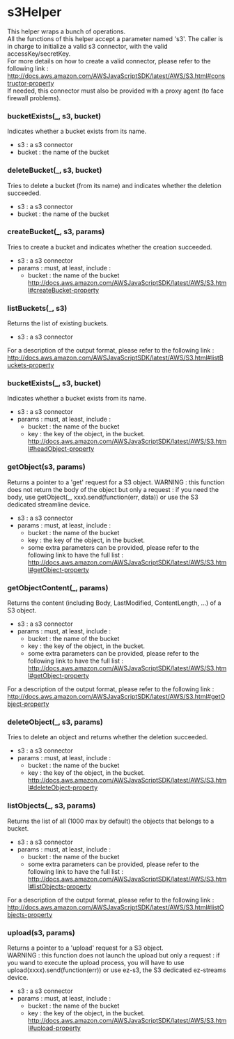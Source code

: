 # s3Helper
This helper wraps a bunch of operations.  
All the functions of this helper accept a parameter named 's3'. The caller is in charge
to initialize a valid s3 connector, with the valid accessKey/secretKey.  
For more details on how to create a valid connector, please refer to the following link :
http://docs.aws.amazon.com/AWSJavaScriptSDK/latest/AWS/S3.html#constructor-property  
If needed, this connector must also be provided with a proxy agent (to face firewall problems).  
### bucketExists(_, s3, bucket)	
Indicates whether a bucket exists from its name.
- s3 : a s3 connector
- bucket : the name of the bucket
 
### deleteBucket(_, s3, bucket)
Tries to delete a bucket (from its name) and indicates whether the deletion succeeded.
- s3 : a s3 connector
- bucket : the name of the bucket
 
### createBucket(_, s3, params)
Tries to create a bucket and indicates whether the creation succeeded.
- s3 : a s3 connector
- params : must, at least, include : 
	- bucket  : the name of the bucket
http://docs.aws.amazon.com/AWSJavaScriptSDK/latest/AWS/S3.html#createBucket-property
 
### listBuckets(_, s3)
Returns the list of existing buckets.  
- s3 : a s3 connector
 
For a description of the output format, please refer to the following link :
http://docs.aws.amazon.com/AWSJavaScriptSDK/latest/AWS/S3.html#listBuckets-property
### bucketExists(_, s3, bucket)
Indicates whether a bucket exists from its name.  
- s3 : a s3 connector
- params : must, at least, include : 
	- bucket  : the name of the bucket
	- key : the key of the object, in the bucket.
http://docs.aws.amazon.com/AWSJavaScriptSDK/latest/AWS/S3.html#headObject-property		
 
### getObject(s3, params)
Returns a pointer to a 'get' request for a S3 object.
WARNING : this function does not return the body of the object but only a request : if you need the 
body, use getObject(_, xxx).send(function(err, data)) or use the S3 dedicated streamline device.
- s3 : a s3 connector
- params : must, at least, include : 
	- bucket  : the name of the bucket
	- key : the key of the object, in the bucket.
	- some extra parameters can be provided, please refer to the following link to have the full list :
http://docs.aws.amazon.com/AWSJavaScriptSDK/latest/AWS/S3.html#getObject-property
 
### getObjectContent(_, params)
Returns the content (including Body, LastModified, ContentLength, ...) of a S3 object.
 
- s3 : a s3 connector
- params : must, at least, include : 
	- bucket  : the name of the bucket
	- key : the key of the object, in the bucket.
	- some extra parameters can be provided, please refer to the following link to have the full list :
http://docs.aws.amazon.com/AWSJavaScriptSDK/latest/AWS/S3.html#getObject-property
 
For a description of the output format, please refer to the following link :
http://docs.aws.amazon.com/AWSJavaScriptSDK/latest/AWS/S3.html#getObject-property
### deleteObject(_, s3, params)
Tries to delete an object and returns whether the deletion succeeded.
 
- s3 : a s3 connector
- params : must, at least, include : 
	- bucket  : the name of the bucket
	- key : the key of the object, in the bucket.
http://docs.aws.amazon.com/AWSJavaScriptSDK/latest/AWS/S3.html#deleteObject-property
 
### listObjects(_, s3, params)
Returns the list of all (1000 max by default) the objects that belongs to a bucket.
 
- s3 : a s3 connector
- params : must, at least, include : 
	- bucket  : the name of the bucket
	- some extra parameters can be provided, please refer to the following link to have the full list :
http://docs.aws.amazon.com/AWSJavaScriptSDK/latest/AWS/S3.html#listObjects-property
 
For a description of the output format, please refer to the following link :
http://docs.aws.amazon.com/AWSJavaScriptSDK/latest/AWS/S3.html#listObjects-property  
### upload(s3, params)
Returns a pointer to a 'upload' request for a S3 object.  
WARNING : this function does not launch the upload but only a request : if you wand to execute the
upload process, you will have to use upload(xxxx).send(function(err)) or use ez-s3, the S3 dedicated ez-streams device.
- s3 : a s3 connector
- params : must, at least, include : 
	- bucket  : the name of the bucket
	- key : the key of the object, in the bucket.
http://docs.aws.amazon.com/AWSJavaScriptSDK/latest/AWS/S3.html#upload-property
 
